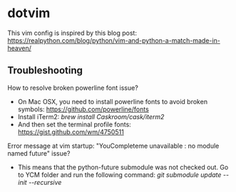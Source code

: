 # dotvim

This vim config is inspired by this blog post: 
https://realpython.com/blog/python/vim-and-python-a-match-made-in-heaven/

## Troubleshooting

How to resolve broken powerline font issue?
- On Mac OSX, you need to install powerline fonts to avoid broken symbols: https://github.com/powerline/fonts
- Install iTerm2: *brew install Caskroom/cask/iterm2*
- And then set the terminal profile fonts: https://gist.github.com/wm/4750511

Error message at vim startup: "YouCompleteme unavailable : no module named future" issue?
- This means that the python-future submodule was not checked out. Go to YCM folder and run the following command: *git submodule update --init --recursive*

